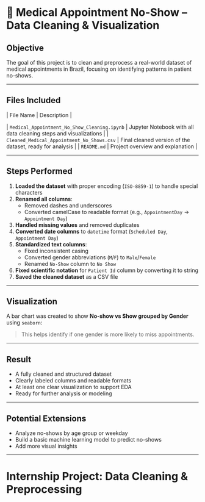 # 🏥 Medical Appointment No-Show – Data Cleaning & Visualization

##  Objective
The goal of this project is to clean and preprocess a real-world dataset of medical appointments in Brazil, focusing on identifying patterns in patient no-shows.

---

##  Files Included

| File Name | Description |

| `Medical_Appointment_No_Show_Cleaning.ipynb` | Jupyter Notebook with all data cleaning steps and visualizations |
| `Cleaned_Medical_Appointment_No_Shows.csv` | Final cleaned version of the dataset, ready for analysis |
| `README.md` | Project overview and explanation |

---

##  Steps Performed

1. **Loaded the dataset** with proper encoding (`ISO-8859-1`) to handle special characters
2. **Renamed all columns**:
   - Removed dashes and underscores
   - Converted camelCase to readable format (e.g., `AppointmentDay` → `Appointment Day`)
3. **Handled missing values** and removed duplicates
4. **Converted date columns** to `datetime` format (`Scheduled Day`, `Appointment Day`)
5. **Standardized text columns**:
   - Fixed inconsistent casing
   - Converted gender abbreviations (`M`/`F`) to `Male`/`Female`
   - Renamed `No-Show` column to `No Show`
6. **Fixed scientific notation** for `Patient Id` column by converting it to string
7. **Saved the cleaned dataset** as a CSV file

---

##  Visualization

A bar chart was created to show **No-show vs Show grouped by Gender** using `seaborn`:
>  This helps identify if one gender is more likely to miss appointments.

---

##  Result

- A fully cleaned and structured dataset
- Clearly labeled columns and readable formats
- At least one clear visualization to support EDA
- Ready for further analysis or modeling

---

## Potential Extensions

- Analyze no-shows by age group or weekday
- Build a basic machine learning model to predict no-shows
- Add more visual insights

---

# Internship Project: Data Cleaning & Preprocessing  
